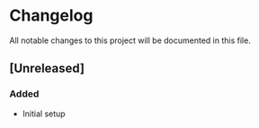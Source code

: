 # Changelog

All notable changes to this project will be documented in this file.

## [Unreleased]

### Added
- Initial setup
